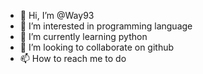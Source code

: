 - 👋 Hi, I’m @Way93
- 👀 I’m interested in programming language 
- 🌱 I’m currently learning python 
- 💞️ I’m looking to collaborate on github
- 📫 How to reach me to do

<!---
Way93/Way93 is a ✨ special ✨ repository because its `README.md` (this file) appears on your GitHub profile.
You can click the Preview link to take a look at your changes.
--->
